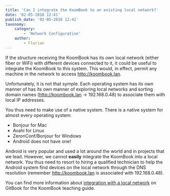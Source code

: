 ```yaml
---
title: 'Can I integrate the KoomBook to an existing local network?'
date: '02-05-2018 12:41'
publish_date: '02-05-2018 12:41'
taxonomy:
    category:
        - 'Network Configuration'
    author:
        - Florian
---
```


If the structure receiving the KoomBook has its own local network (either fiber or WiFi) with different devices connected to it, it could be useful to integrate the KoomBook to this system.  This would, in effect, permit any machine in the network to access http://koombook.lan.  

Unfortunately, it is not that symple.  Each operating system has its own manner of has its own manner of exploring local networks and sorting domain names (http://koombook.lan -> 192.168.0.48) to associate them with local IP addresses.

You thus need to make use of a native system.  There is a native system for almost every operating system: 
* Bonjour for Mac
* Avahi for Linux 
* ZeronConf/Bonjour for Windows
* Android does not have one!

Android is very popular and used a lot around the world and in projects that we lead.  However, we cannot **easily** integrate the KoomBook into a local network.  You thus need to resort to hiring a qualified technician to help the Android system find devices on the local network through the DNS resolution (remember http://koombook.lan is associated with 192.168.0.48).

You can find more information about [integration with a local network](https://bsf.gitbooks.io/formation-koombook/content/fr/deploiement_dans_un_reseau_local.html) on GitBook for the KoomBook teaching guide.